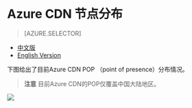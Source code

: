 <properties linkid="dev-net-common-tasks-cdn" urlDisplayName="CDN" pageTitle="Azure CDN POP - Azure feature guide" metaKeywords="Azure CDN, Azure CDN, Azure blobs, Azure caching, Azure add-ons, CDN, 节点分布, POP, Azure CDN节点分布, CDN技术文档, CDN帮助文档" description="Learn Azure CDN Point of Presence in China" metaCanonical="" services="" documentationCenter=".NET" title="" authors="" solutions="" manager="" editor="" />
<tags ms.service="cdn"
    ms.date=""
    wacn.date="2/23/2016"
    />

# Azure CDN 节点分布

> [AZURE.SELECTOR]
- [中文版](/documentation/articles/cdn-pops)
- [English Version](/documentation/articles/cdn-enus-pops)

下图给出了目前Azure CDN POP （point of presence）分布情况。

> **注意** 目前Azure CDN的POP仅覆盖中国大陆地区。

![][1]



<!--Image references-->


[1]: ./media/cdn-doc/cdn_pops.png